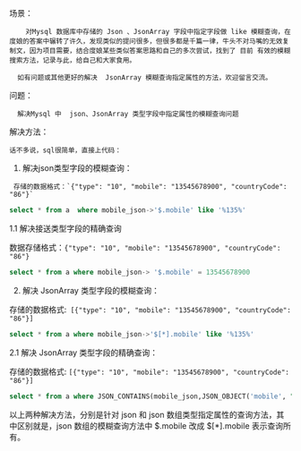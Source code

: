 场景：

        对Mysql 数据库中存储的 Json 、JsonArray 字段中指定字段做 like 模糊查询，在度娘的答案中辗转了许久，发现类似的提问很多，但很多都是千篇一律，牛头不对马嘴的无效复制文，因为项目需要，结合度娘某些类似答案思路和自己的多次尝试，找到了 目前 有效的模糊搜索方法，记录与此，给自己和大家食用。

      如有问题或其他更好的解决  JsonArray 模糊查询指定属性的方法，欢迎留言交流。

问题：

      解决Mysql 中  json、JsonArray 类型字段中指定属性的模糊查询问题

解决方法：

    话不多说，sql很简单，直接上代码：

   1. 解决json类型字段的模糊查询：

     存储的数据格式：`{"type": "10", "mobile": "13545678900", "countryCode": "86"}`

```sql
select * from a  where mobile_json->'$.mobile' like '%135%'
```
1.1 解决接送类型字段的精确查询

数据存储格式：`{"type": "10", "mobile": "13545678900", "countryCode": "86"}`
``` sql
select * from a where mobile_json-> '$.mobile' = 13545678900
```

 2. 解决 JsonArray 类型字段的模糊查询：

   存储的数据格式:` [{"type": "10", "mobile": "13545678900", "countryCode": "86"}]`
```sql
select * from a where mobile_json->'$[*].mobile' like '%135%'
```
2.1 解决 JsonArray 类型字段的精确查询：

 存储的数据格式: `[{"type": "10", "mobile": "13545678900", "countryCode": "86"}]`
```sql
select * from a where JSON_CONTAINS(mobile_json,JSON_OBJECT('mobile', "13545678900"))
```

以上两种解决方法，分别是针对 json 和 json 数组类型指定属性的查询方法，其中区别就是，json 数组的模糊查询方法中 $.mobile 改成 $[*].mobile 表示查询所有。
